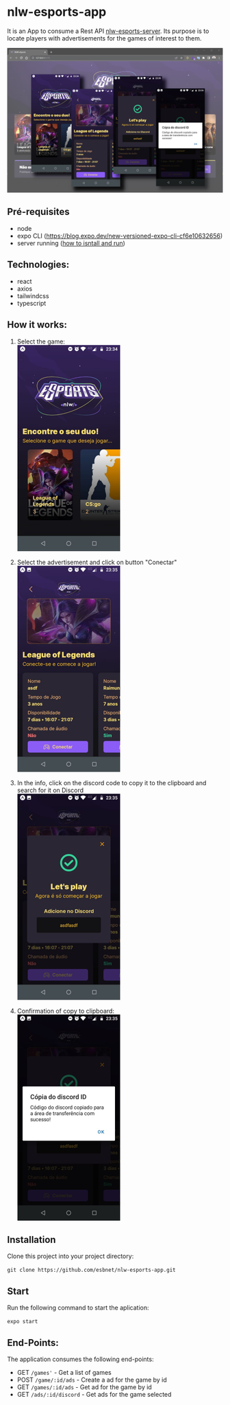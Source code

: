 # nlw-esports-app

It is an App to consume a Rest API [nlw-esports-server](https://github.com/esbnet/nlw-esports-server). Its purpose is to locate players with advertisements for the games of interest to them.

![Main](./src/assets/Main.png)

## Pré-requisites

- node
- expo CLI (https://blog.expo.dev/new-versioned-expo-cli-cf6e10632656)
- server running ([how to isntall and run](https://github.com/esbnet/nlw-esports-server))

## Technologies:

- react
- axios
- tailwindcss
- typescript

## How it works:

1. Select the game:<br/>
   <img src="./src/assets/tela01.jpeg" alt="drawing" width="240"/><br/>

2. Select the advertisement and click on button "Conectar"<br/>
   <img src="./src/assets/tela02.jpeg" alt="drawing" width="240"/><br/>

3. In the info, click on the discord code to copy it to the clipboard and search for it on Discord<br/>
   <img src="./src/assets/tela03.jpeg" alt="drawing" width="240"/><br/>

4. Confirmation of copy to clipboard:<br/>
   <img src="./src/assets/tela04.jpeg" alt="drawing" width="240"/><br/>

## Installation

Clone this project into your project directory:

`git clone https://github.com/esbnet/nlw-esports-app.git`

## Start

Run the following command to start the aplication:

`expo start`

## End-Points:

The application consumes the following end-points:

- GET `/games'` - Get a list of games
- POST `/game/:id/ads` - Create a ad for the game by id
- GET `/games/:id/ads` - Get ad for the game by id
- GET `/ads/:id/discord` - Get ads for the game selected
